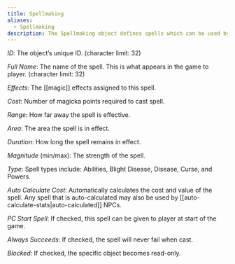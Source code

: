 ```yaml
---
title: Spellmaking
aliases:
  - Spellmaking
description: The Spellmaking object defines spells which can be used by actors and other objects.
---
```

_ID_: The object’s unique ID. (character limit: 32)

_Full Name_: The name of the spell. This is what appears in the game to player. (character limit: 32)

_Effects_: The [[magic]] effects assigned to this spell.

_Cost_: Number of magicka points required to cast spell.

_Range_: How far away the spell is effective.

_Area_: The area the spell is in effect.

_Duration_: How long the spell remains in effect.

_Magnitude_ (min/max): The strength of the spell.

_Type_: Spell types include: Abilities, Blight Disease, Disease, Curse, and Powers.

_Auto Calculate Cost_: Automatically calculates the cost and value of the spell. Any spell that is auto-calculated may also be used by [[auto-calculate-stats|auto-calculated]] NPCs.

_PC Start Spell_: If checked, this spell can be given to player at start of the game.

_Always Succeeds_: If checked, the spell will never fail when cast.

_Blocked:_ If checked, the specific object becomes read-only.
